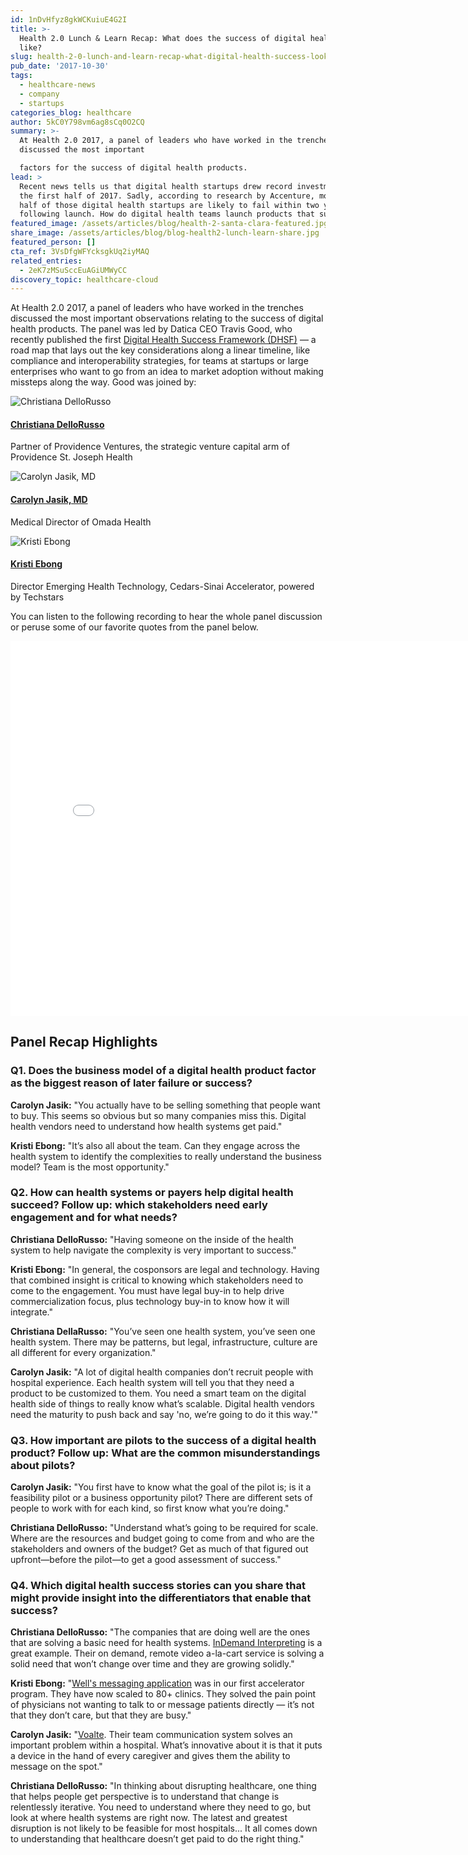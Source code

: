 ```yaml
---
id: 1nDvHfyz8gkWCKuiuE4G2I
title: >-
  Health 2.0 Lunch & Learn Recap: What does the success of digital health look
  like?
slug: health-2-0-lunch-and-learn-recap-what-digital-health-success-look-like
pub_date: '2017-10-30'
tags:
  - healthcare-news
  - company
  - startups
categories_blog: healthcare
author: 5kC0Y798vm6ag8sCq0O2CQ
summary: >-
  At Health 2.0 2017, a panel of leaders who have worked in the trenches
  discussed the most important

  factors for the success of digital health products.
lead: >
  Recent news tells us that digital health startups drew record investments in
  the first half of 2017. Sadly, according to research by Accenture, more than
  half of those digital health startups are likely to fail within two years
  following launch. How do digital health teams launch products that succeed?
featured_image: /assets/articles/blog/health-2-santa-clara-featured.jpg
share_image: /assets/articles/blog/blog-health2-lunch-learn-share.jpg
featured_person: []
cta_ref: 3VsDfgWFYcksgkUq2iyMAQ
related_entries:
  - 2eK7zMSuSccEuAGiUMWyCC
discovery_topic: healthcare-cloud
---
```

At Health 2.0 2017, a panel of leaders who have worked in the trenches discussed the most important
observations relating to the success of digital health products. The panel was led by Datica CEO Travis Good, who recently published the first [Digital Health Success Framework (DHSF)](https://datica.com/dhsf/) — a road map that lays out the key considerations along a linear timeline, like compliance and interoperability strategies, for teams at startups or large enterprises who want to go from an idea to market adoption without making missteps along the way. Good was joined by:

<div class="media-object card-person group--sm">
    <div class="media-object-section">
        <img src="https:/assets/articles/blog/1435269688808?f=face&fit=thumb&w=120&fm=jpg&q=60" alt="Christiana DelloRusso" class="avatar avatar--large circle">
    </div>
    <div class="media-object-section main-section align-self-middle">
        <h4 class="person-name"><a href="https://www.linkedin.com/in/christianadellorusso/" title="linkedin page">Christiana DelloRusso</a></h4>
        <p class="person-title">Partner of Providence Ventures, the strategic venture capital arm of Providence St. Joseph Health</p>
    </div>
</div>
<div class="media-object card-person group--sm">
    <div class="media-object-section">
        <img src="https:/assets/articles/blog/DCXrK9hY.jpeg?f=face&fit=thumb&w=120&fm=jpg&q=60" alt="Carolyn Jasik, MD" class="avatar avatar--large circle">
    </div>
    <div class="media-object-section main-section align-self-middle">
        <h4 class="person-name"><a href="https://www.linkedin.com/in/carolyn-bradner-jasik-md-67107b7/" title="linkedin page">Carolyn Jasik, MD</a></h4>
        <p class="person-title">Medical Director of Omada Health</p>
    </div>
</div>
<div class="media-object card-person group--sm">
    <div class="media-object-section">
        <img src="https:/assets/articles/blog/1487276359886?f=face&fit=thumb&w=120&fm=jpg&q=60" alt="Kristi Ebong" class="avatar avatar--large circle">
    </div>
    <div class="media-object-section main-section align-self-middle">
        <h4 class="person-name"><a href="https://www.linkedin.com/in/kebong/" title="linkedin page">Kristi Ebong</a></h4>
        <p class="person-title">Director Emerging Health Technology, Cedars-Sinai Accelerator, powered by Techstars</p>
    </div>
</div>


You can listen to the following recording to hear the whole panel discussion or peruse some of our favorite quotes from the panel below. 

<iframe id="viddler-9e2147e6" src="//www.viddler.com/embed/9e2147e6/?f=1&autoplay=0&player=full&secret=76414807&disablebackwardseek=false&disableseek=false&disableforwardseek=false&make_responsive=true&loop=false&nologo=false&hd=false" width="800" height="600" frameborder="0" scrolling="no" allowfullscreen></iframe>

## Panel Recap Highlights 

### Q1. Does the business model of a digital health product factor as the biggest reason of later failure or success?

**Carolyn Jasik:** "You actually have to be selling something that people want to buy. This seems so obvious but so many companies miss this. Digital health vendors need to understand how health systems get paid."

**Kristi Ebong:** "It’s also all about the team. Can they engage across the health system to identify the complexities to really understand the business model? Team is the most opportunity."

### Q2. How can health systems or payers help digital health succeed? Follow up: which stakeholders need early engagement and for what needs?

**Christiana DelloRusso:** "Having someone on the inside of the health system to help navigate the complexity is very important to success."

**Kristi Ebong:** "In general, the cosponsors are legal and technology. Having that combined insight is critical to knowing which stakeholders need to come to the engagement. You must have legal buy-in to help drive commercialization focus, plus technology buy-in to know how it will integrate."

**Christiana DellaRusso:** "You’ve seen one health system, you’ve seen one health system. There may be patterns, but legal, infrastructure, culture are all different for every organization." 

**Carolyn Jasik:** "A lot of digital health companies don’t recruit people with hospital experience. Each health system will tell you that they need a product to be customized to them. You need a smart team on the digital health side of things to really know what’s scalable. Digital health vendors need the maturity to push back and say 'no, we’re going to do it this way.'"

### Q3. How important are pilots to the success of a digital health product? Follow up: What are the common misunderstandings about pilots?
 
**Carolyn Jasik:** "You first have to know what the goal of the pilot is; is it a feasibility pilot or a business opportunity pilot? There are different sets of people to work with for each kind, so first know what you’re doing."

**Christiana DelloRusso:** "Understand what’s going to be required for scale. Where are the resources and budget going to come from and who are the stakeholders and owners of the budget? Get as much of that figured out upfront—before the pilot—to get a good assessment of success."


### Q4. Which digital health success stories can you share that might provide insight into the differentiators that enable that success? 

**Christiana DelloRusso:** "The companies that are doing well are the ones that are solving a basic need for health systems. [InDemand Interpreting](https://www.indemandinterpreting.com/) is a great example. Their on demand, remote video a-la-cart service is solving a solid need that won’t change over time and they are growing solidly." 

**Kristi Ebong:** "[Well's messaging application](https://wellapp.com/) was in our first accelerator program. They have now scaled to 80+ clinics. They solved the pain point of physicians not wanting to talk to or message patients directly — it’s not that they don’t care, but that they are busy."

**Carolyn Jasik:** "[Voalte](https://www.voalte.com/). Their team communication system solves an important problem within a hospital. What’s innovative about it is that it puts a device in the hand of every caregiver and gives them the ability to message on the spot."

**Christiana DelloRusso:** "In thinking about disrupting healthcare, one thing that helps people get perspective is to understand that change is relentlessly iterative. You need to understand where they need to go, but look at where health systems are right now. The latest and greatest disruption is not likely to be feasible for most hospitals... It all comes down to understanding that healthcare doesn’t get paid to do the right thing."
  